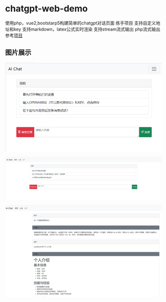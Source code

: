 # chatgpt-web-demo
使用php，vue2,bootstarp5构建简单的chatgpt对话页面
练手项目
支持自定义地址和key
支持markdown，latex公式实时渲染
支持stream流式输出
php流式输出参考[项目](https://github.com/qiayue/php-openai-gpt-stream-chat-api-webui "项目")

## 图片展示
![image](show/1.png)

![image](show/2.png)

![image](show/3.png)
